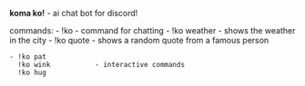 <b>koma ko!</b> - ai chat bot for discord!


commands:
    - !ko <text>         - command for chatting
    - !ko weather <city> - shows the weather in the city
    - !ko quote          - shows a random quote from a famous person
    
    - !ko pat
      !ko wink           - interactive commands
      !ko hug
